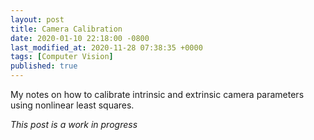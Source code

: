 ```yaml
---
layout: post
title: Camera Calibration
date: 2020-01-10 22:18:00 -0800
last_modified_at: 2020-11-28 07:38:35 +0000
tags: [Computer Vision]
published: true
---
```


My notes on how to calibrate intrinsic and extrinsic camera parameters using
nonlinear least squares.

*This post is a work in progress*
<!-- more -->

[^1]: https://www.csie.ntu.edu.tw/~cyy/courses/vfx/10spring/lectures/handouts/lec09_calibration.pdf

